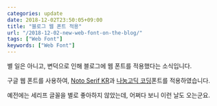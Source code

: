```yaml
---
categories: update
date: 2018-12-02T23:50:05+09:00
title: "블로그 웹 폰트 적용"
url: "/2018-12-02-new-web-font-on-the-blog/"
tags: ["Web Font"]
keywords: ["Web Font"]
---
```


별 일은 아니고, 변덕으로 인해 블로그에 웹 폰트를 적용했다는 소식입니다.

구글 웹 폰트를 사용하여, [Noto Serif KR](https://fonts.google.com/specimen/Noto+Serif+KR)과 [나눔고딕 코딩](https://github.com/naver/nanumfont/blob/master/README.md)폰트를 적용하였습니다.

예전에는 세리프 글꼴을 별로 좋아하지 않았는데, 어쩌다 보니 이런 날도 오는군요.
